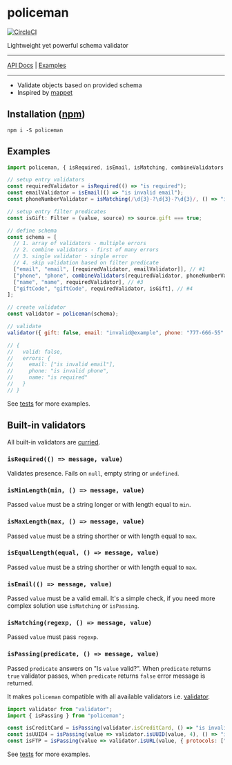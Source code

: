 # policeman

[![CircleCI](https://circleci.com/gh/MichalZalecki/policeman.svg?style=svg)](https://circleci.com/gh/MichalZalecki/policeman)

Lightweight yet powerful schema validator

***
[API Docs](https://michalzalecki.github.io/policeman) | [Examples](#examples)
***

* Validate objects based on provided schema
* Inspired by [mappet](https://github.com/MichalZalecki/mappet/)

## Installation ([npm](https://www.npmjs.com/package/policeman))

```
npm i -S policeman
```

## Examples

```js
import policeman, { isRequired, isEmail, isMatching, combineValidators } from "policeman";

// setup entry validators
const requiredValidator = isRequired(() => "is required");
const emailValidator = isEmail(() => "is invalid email");
const phoneNumberValidator = isMatching(/\d{3}-?\d{3}-?\d{3}/, () => "is invalid phone");

// setup entry filter predicates
const isGift: Filter = (value, source) => source.gift === true;

// define schema
const schema = [
  // 1. array of validators - multiple errors
  // 2. combine validators - first of many errors
  // 3. single validator - single error
  // 4. skip validation based on filter predicate
  ["email", "email", [requiredValidator, emailValidator]], // #1
  ["phone", "phone", combineValidators(requiredValidator, phoneNumberValidator)], // #2
  ["name", "name", requiredValidator], // #3
  ["giftCode", "giftCode", requiredValidator, isGift], // #4
];

// create validator
const validator = policeman(schema);

// validate
validator({ gift: false, email: "invalid@example", phone: "777-666-55" });

// {
//   valid: false,
//   errors: {
//     email: ["is invalid email"],
//     phone: "is invalid phone",
//     name: "is required"
//   }
// }
```

See [tests](src/test/policeman.test.ts) for more examples.

## Built-in validators

All built-in validators are [curried](https://lodash.com/docs#curry).

### `isRequired(() => message, value)`

Validates presence. Fails on `null`, empty string or `undefined`.

### `isMinLength(min, () => message, value)`

Passed `value` must be a string longer or with length equal to `min`.

### `isMaxLength(max, () => message, value)`

Passed `value` must be a string shorther or with length equal to `max`.

### `isEqualLength(equal, () => message, value)`

Passed `value` must be a string shorther or with length equal to `max`.

### `isEmail(() => message, value)`

Passed `value` must be a valid email. It's a simple check, if you need more complex solution use
`isMatching` or `isPassing`.

### `isMatching(regexp, () => message, value)`

Passed `value` must pass `regexp`.

### `isPassing(predicate, () => message, value)`

Passed `predicate` answers on "Is `value` valid?". When `predicate` returns `true` validator passes,
when `predicate` returns `false` error message is returned.

It makes `policeman` compatible with all available validators i.e. [validator](https://www.npmjs.com/package/validator).

```js
import validator from "validator";
import { isPassing } from "policeman";

const isCreditCard = isPassing(validator.isCreditCard, () => "is invalid credit card");
const isUUID4 = isPassing(value => validator.isUUID(value, 4), () => "is invalid UUID v4");
const isFTP = isPassing(value => validator.isURL(value, { protocols: ["ftp"] }, () => "is invalid FTP address");
```

See [tests](src/test/validators.test.ts) for more examples.
